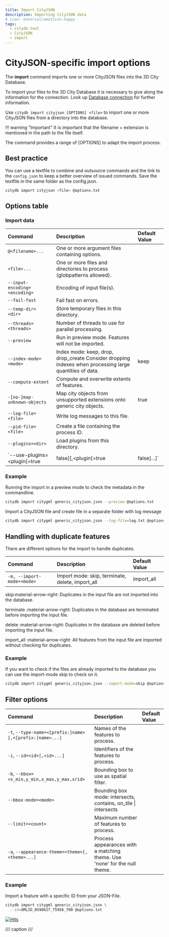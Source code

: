 ```yaml
---
title: Import CityJSON
description: Importing CityJSON data
# icon: material/emoticon-happy
tags:
  - citydb-tool
  - CityJSON
  - import
---
```


# CityJSON-specific import options

The __import__ command imports one or more CityJSON files into the 3D City Database.

To import your files to the 3D City Database it is necessary to give along the information for the connection. Look up [Database connection](database.md) for further information.

Use `citydb import cityjson [OPTIONS] <file>` to import one or more CityJSON files from a directory into the database.

!!! warning "Important"
    It is important that the filename + extension is mentioned in the path to the file itself.

The command provides a range of [OPTIONS] to adapt the import process.

## Best practice

You can use a textfile to combine and outsource commands and the link to the `config.json` to keep a better overview of issued commands. Save the textfile in the same folder as the config.json.

```bash
citydb import cityjson <file> @options.txt
```

## Options table

### Import data

| Command                        | Description                                                                                               | Default Value |
|:------------------------------ |:--------------------------------------------------------------------------------------------------------- |:------------- |
| `@<filename>...`               | One or more argument files containing options.                                                            |               |
| `<file>...`                    | One or more files and directories to process (globpatterns allowed).                                      |               |
| `--input-encoding= <encoding>` |  Encoding of input file(s).                                                                               |               |
| `--fail-fast`                  | Fail fast on errors.                                                                                      |               |
| `--temp-dir= <dir>`            | Store temporary files in this directory.                                                                  |               |
| `--threads=<threads>`          | Number of threads to use for parallel processing.                                                         |               |
| `--preview`                    | Run in preview mode. Features will not be imported.                                                       |               |
| `--index-mode=<mode>`          | Index mode: keep, drop, drop_create Consider dropping indexes when processing large quantities of data.   | keep          |
| `--compute-extent`             | Compute and overwrite extents of features.                                                                |               |
| `-[no-]map-unknown-objects`    |  Map city objects from unsupported extensions onto generic city objects.                                  | true          |
| `--log-file=<file>`            | Write log messages to this file.                                                                          |               |
| `--pid-file=<file>`            | Create a file containing the process ID.                                                                  |               |
| `--plugins=<dir>`              | Load plugins from this directory.                                                                         |               |
| `--use-plugins=<plugin[=true|false][,<plugin[=true|false]...]` | Enable or disable plugins with a matching fully qualified class name      | true          |

### Example

Running the import in a preview mode to check the metadata in the commandline.

```bash
citydb import citygml generic_cityjson.json --preview @options.txt
```

Import a CityJSON file and create file in a separate folder with log message

```bash
citydb import citygml generic_cityjson.json --log-file=log.txt @options.txt
```

## Handling with duplicate features

There are different options for the import to handle duplicates.

| Command                    | Description                                      | Default Value  |
|:---------------------------|:------------------------------------------------ |:---------------|
| `-m, --import-mode=<mode>` | Import mode: skip, terminate, delete, import_all | import_all     |

skip:material-arrow-right: Duplicates in the input file are not imported into the database.

terminate :material-arrow-right: Duplicates in the database are terminated before importing the input file.

delete :material-arrow-right: Duplicates in the database are deleted before importing the input file.

import_all :material-arrow-right: All features from the input file are imported without checking for duplicates.

### Example

If you want to check if the files are already imported to the database you can use the import-mode skip to check on it.

```bash
citydb import citygml generic_cityjson.json --import-mode=skip @options.txt
```

## Filter options

| Command                                                  | Description                                                                | Default Value         |
|:---------------------------------------------------------|:---------------------------------------------------------------------------|:----------------------|
| `-t`, `--type-name=<[prefix:]name>[,<[prefix:]name>...]` | Names of the features to process.                                          |                       |
| `-i`, `--id=<id>[,<id>...]`                              | Identifiers of the features to process.                                    |                       |
| `-b`, `--bbox=<x_min,y_min,x_max,y_max,srid>`            | Bounding box to use as spatial filter.                                     |                       |
| `--bbox-mode=<mode>`                                     | Bounding box mode: intersects, contains, on_tile  \| intersects            |                       |
| `--limit=<count>`                                        | Maximum number of features to process.                                     |                       |
| `-a`, `--appearance-theme=<theme>[,<theme>...]`          | Process appearances with a matching theme. Use 'none' for the null theme.  |                       |

### Example

Import a feature with a specific ID from your JSON-File.

```bash
citydb import citygml generic_cityjson.json \
  --id=GMLID_0598627_75956_700 @options.txt
```

[![Hits](https://hits.seeyoufarm.com/api/count/incr/badge.svg?url=https%3A%2F%2F3dcitydb.github.io%2F3dcitydb-mkdocs%2Fcitydb-tool%2Fimport_cityjson%2F&count_bg=%2379C83D&title_bg=%23555555&icon=&icon_color=%23E7E7E7&title=Visitors&edge_flat=false)](https://hits.seeyoufarm.com/#history)

/// caption
///
